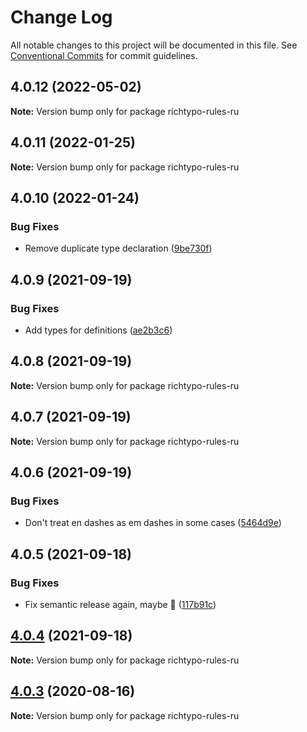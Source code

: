 # Change Log

All notable changes to this project will be documented in this file.
See [Conventional Commits](https://conventionalcommits.org) for commit guidelines.

## 4.0.12 (2022-05-02)

**Note:** Version bump only for package richtypo-rules-ru





## 4.0.11 (2022-01-25)

**Note:** Version bump only for package richtypo-rules-ru





## 4.0.10 (2022-01-24)


### Bug Fixes

* Remove duplicate type declaration ([9be730f](https://github.com/sapegin/richtypo.js/commit/9be730f453136bfd34a96547e979844300f9447c))





## 4.0.9 (2021-09-19)


### Bug Fixes

* Add types for definitions ([ae2b3c6](https://github.com/sapegin/richtypo.js/commit/ae2b3c6f97a2300dc0f57e9c54c43d5b862a46bc))





## 4.0.8 (2021-09-19)

**Note:** Version bump only for package richtypo-rules-ru





## 4.0.7 (2021-09-19)

**Note:** Version bump only for package richtypo-rules-ru





## 4.0.6 (2021-09-19)


### Bug Fixes

* Don't treat en dashes as em dashes in some cases ([5464d9e](https://github.com/sapegin/richtypo.js/commit/5464d9e3c10aceec6ca2ee90666ac73eb8585972))





## 4.0.5 (2021-09-18)


### Bug Fixes

* Fix semantic release again, maybe 🦜 ([117b91c](https://github.com/sapegin/richtypo.js/commit/117b91cf8affab8b4e216dab74c05d8d854ef1fd))





## [4.0.4](https://github.com/sapegin/richtypo.js/compare/richtypo-rules-ru@4.0.3...richtypo-rules-ru@4.0.4) (2021-09-18)

**Note:** Version bump only for package richtypo-rules-ru

## [4.0.3](https://github.com/sapegin/richtypo.js/compare/richtypo-rules-ru@4.0.2...richtypo-rules-ru@4.0.3) (2020-08-16)

**Note:** Version bump only for package richtypo-rules-ru

